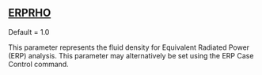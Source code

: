## [ERPRHO](https://nexus.hexagon.com/documentationcenter/bundle/MSC_Nastran_2022.4/page/Nastran_Combined_Book/qrg/parameters/TOC.ERPRHO.xhtml)

Default = 1.0

This parameter represents the fluid density for Equivalent Radiated Power (ERP) analysis. This parameter may alternatively be set using the ERP Case Control command.

